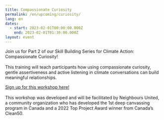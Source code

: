 ```yaml
---
title: Compassionate Curiosity
permalink: /en/upcoming/curiosity/
lang: en
dates:
  - start: 2023-02-01T00:00:00.000Z
    end: 2023-02-01T01:30:00.000Z
layout: event
---
```

Join us for Part 2 of our Skill Building Series for Climate Action: Compassionate Curiosity!\
\
This training will teach participants how using compassionate curiosity, gentle assertiveness and active listening in climate conversations can build meaningful relationships.

[S﻿ign up for this workshop here!](https://us02web.zoom.us/meeting/register/tZclcOypqzgoHd1uyxHLFtfXoRXRJ_OP4tPc)\
\
This workshop was developed and will be facilitated by Neighbours United, a community organization who has developed the 1st deep canvassing program in Canada and a 2022 Top Project Award winner from Canada’s Clean50.